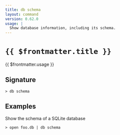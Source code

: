 ```yaml
---
title: db schema
layout: command
version: 0.62.0
usage: |
  Show database information, including its schema.
---
```


# `{{ $frontmatter.title }}`

<div style='white-space: pre-wrap;'>{{ $frontmatter.usage }}</div>

## Signature

```> db schema ```

## Examples

Show the schema of a SQLite database
```shell
> open foo.db | db schema
```
